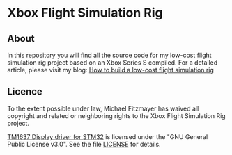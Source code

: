 # Xbox Flight Simulation Rig

## About

In this repository you will find all the source code for my low-cost
flight simulation rig project based on an Xbox Series S compiled. For a
detailed article, please visit my blog: [How to build a low-cost flight
simulation
rig](https://mupf.dev/xbox-how-to-build-a-low-cost-flight-simulation-rig.html)

## Licence

To the extent possible under law, Michael Fitzmayer has waived all
copyright and related or neighboring rights to the Xbox Flight
Simulation Rig project.

[TM1637 Display driver for STM32](https://github.com/nimaltd/tm1637) is
licensed under the "GNU General Public License v3.0".  See the file
[LICENSE](https://raw.githubusercontent.com/nimaltd/tm1637/main/LICENSE)
for details.
